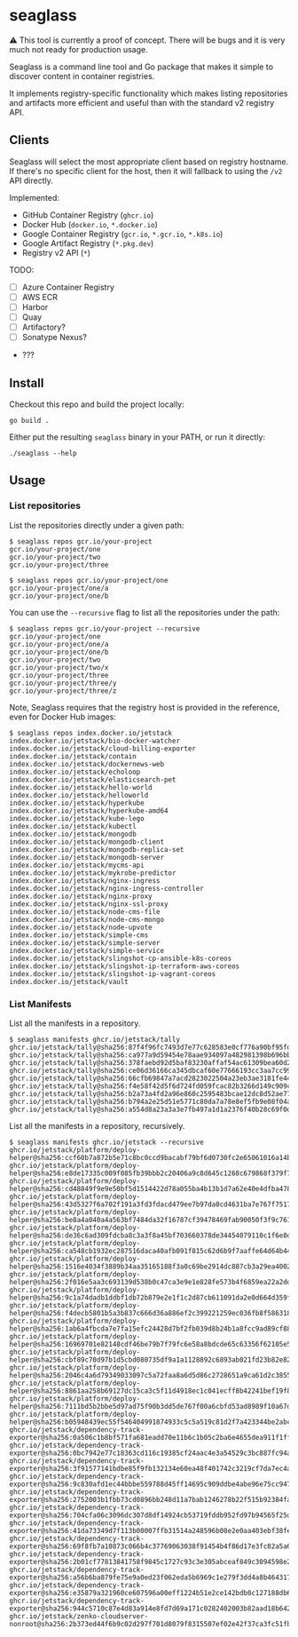 # seaglass

⚠️ This tool is currently a proof of concept. There will be bugs and it is very
much not ready for production usage.

Seaglass is a command line tool and Go package that makes it simple to discover
content in container registries.

It implements registry-specific functionality which makes listing repositories
and artifacts more efficient and useful than with the standard v2 registry API.

## Clients

Seaglass will select the most appropriate client based on registry hostname. If
there's no specific client for the host, then it will fallback to using the
`/v2` API directly.

Implemented:

- GitHub Container Registry (`ghcr.io`)
- Docker Hub (`docker.io`, `*.docker.io`)
- Google Container Registry (`gcr.io`, `*.gcr.io`, `*.k8s.io`)
- Google Artifact Registry (`*.pkg.dev`)
- Registry v2 API (`*`)

TODO:

- [ ] Azure Container Registry
- [ ] AWS ECR
- [ ] Harbor
- [ ] Quay
- [ ] Artifactory?
- [ ] Sonatype Nexus?
- ???

## Install

Checkout this repo and build the project locally:

```shell
go build .
```

Either put the resulting `seaglass` binary in your PATH, or run it directly:

```shell
./seaglass --help
```

## Usage

### List repositories

List the repositories directly under a given path:

```shell
$ seaglass repos gcr.io/your-project
gcr.io/your-project/one
gcr.io/your-project/two
gcr.io/your-project/three
```

```shell
$ seaglass repos gcr.io/your-project/one
gcr.io/your-project/one/a
gcr.io/your-project/one/b
```

You can use the `--recursive` flag to list all the repositories under the path:

```shell
$ seaglass repos gcr.io/your-project --recursive
gcr.io/your-project/one
gcr.io/your-project/one/a
gcr.io/your-project/one/b
gcr.io/your-project/two
gcr.io/your-project/two/x
gcr.io/your-project/three
gcr.io/your-project/three/y
gcr.io/your-project/three/z
```

Note, Seaglass requires that the registry host is provided in the reference, even for
Docker Hub images:

```shell
$ seaglass repos index.docker.io/jetstack
index.docker.io/jetstack/bio-docker-watcher
index.docker.io/jetstack/cloud-billing-exporter
index.docker.io/jetstack/contain
index.docker.io/jetstack/dockernews-web
index.docker.io/jetstack/echoloop
index.docker.io/jetstack/elasticsearch-pet
index.docker.io/jetstack/hello-world
index.docker.io/jetstack/helloworld
index.docker.io/jetstack/hyperkube
index.docker.io/jetstack/hyperkube-amd64
index.docker.io/jetstack/kube-lego
index.docker.io/jetstack/kubectl
index.docker.io/jetstack/mongodb
index.docker.io/jetstack/mongodb-client
index.docker.io/jetstack/mongodb-replica-set
index.docker.io/jetstack/mongodb-server
index.docker.io/jetstack/mycms-api
index.docker.io/jetstack/mykrobe-predictor
index.docker.io/jetstack/nginx-ingress
index.docker.io/jetstack/nginx-ingress-controller
index.docker.io/jetstack/nginx-proxy
index.docker.io/jetstack/nginx-ssl-proxy
index.docker.io/jetstack/node-cms-file
index.docker.io/jetstack/node-cms-mongo
index.docker.io/jetstack/node-upvote
index.docker.io/jetstack/simple-cms
index.docker.io/jetstack/simple-server
index.docker.io/jetstack/simple-service
index.docker.io/jetstack/slingshot-cp-ansible-k8s-coreos
index.docker.io/jetstack/slingshot-ip-terraform-aws-coreos
index.docker.io/jetstack/slingshot-ip-vagrant-coreos
index.docker.io/jetstack/vault
```

### List Manifests

List all the manifests in a repository.

```shell
$ seaglass manifests ghcr.io/jetstack/tally
ghcr.io/jetstack/tally@sha256:87f4f96fc7493d7e77c628583e0cf776a90bf95fd83168e9c0e8fd6db5624656
ghcr.io/jetstack/tally@sha256:ca977a9d59454e78aae934097a482981398b696bb5d48de9992dd269bd2d6af1
ghcr.io/jetstack/tally@sha256:378faebd92d5baf83230affaf54ac61309bea60d23b38a83af97d6dd6656f5f1
ghcr.io/jetstack/tally@sha256:ce06d36166ca345dbcaf60e77666193cc3aa7cc99850fb8d03fca9e58efe72b1
ghcr.io/jetstack/tally@sha256:66cfb69847a7acd2823022504a23eb3ae3181fe44d4cb07aeb4f0f9c46095a94
ghcr.io/jetstack/tally@sha256:f4e58f42d5f6d724fd059fcac82b3266d149c909c24f822a936ff364547fba53
ghcr.io/jetstack/tally@sha256:b2a73a4fd2a96e860c2595483bcae12dc8d52ae7703eb46bd028a0ddd30066a8
ghcr.io/jetstack/tally@sha256:b794a2e25d51e5771c80da7a78e8ef5fb9e08f04aec2a7a98497dd25e05858fd
ghcr.io/jetstack/tally@sha256:a554d8a23a3a3e7fb497a1d1a2376f40b28c69f0d83aafa24c0531ec09cf37b3
```

List all the manifests in a repository, recursively.

```shell
$ seaglass manifests ghcr.io/jetstack --recursive
ghcr.io/jetstack/platform/deploy-helper@sha256:ccf60b7a872b5e71c8bc0ccd9bacabf79bf6d0730fc2e65061016a14bb3fabe9
ghcr.io/jetstack/platform/deploy-helper@sha256:e8de17335c009f085fb39bbb2c20406a9c8d645c1268c679868f379f78a0c1f3
ghcr.io/jetstack/platform/deploy-helper@sha256:cd48849f9e9e50bf5d1514422d78a055ba4b13b1d7a62e40e4dfba478f654940
ghcr.io/jetstack/platform/deploy-helper@sha256:43d5327f6a702f191a3fd3fdacd479ee7b97da0cd4631ba7e767f751772c3e82
ghcr.io/jetstack/platform/deploy-helper@sha256:be8a4a040a4a563bf7484da32f16787cf39478469fab90050f3f9c76134fa1ad
ghcr.io/jetstack/platform/deploy-helper@sha256:de36c6ad309fdcba8c3a3f8a45bf703660378de34454079110c1f6e8de6521fb
ghcr.io/jetstack/platform/deploy-helper@sha256:ca548cb1932ec287516daca40afb091f815c62d6b9f7aaffe64d64b4479633b7
ghcr.io/jetstack/platform/deploy-helper@sha256:1516e4034f3889b34aa35165188f3a0c69be2914dc887cb3a29ea400289744ef
ghcr.io/jetstack/platform/deploy-helper@sha256:2f016e5aa3c693139d538b0c47ca3e9e1e828fe573b4f6859ea22a2dd3fc8074
ghcr.io/jetstack/platform/deploy-helper@sha256:9c1a74dadb1ddbf1db72b879e2e1f1c2d87cb611091da2e0d664d359f554f29f
ghcr.io/jetstack/platform/deploy-helper@sha256:f4decb5801b5a3b837c666d36a886ef2c399221259ec036fb8f586318bea6b07
ghcr.io/jetstack/platform/deploy-helper@sha256:1ab6a4fbcda7e7fa15efc24428d7bf2fb039d8b24b1a8fcc9ad89cf8885c16ca
ghcr.io/jetstack/platform/deploy-helper@sha256:16969701e82148cdf46be79b7f79fc6e58a8bdcde65c63356f62105e5f40d914
ghcr.io/jetstack/platform/deploy-helper@sha256:cbf89c70d97b1d5cbd080735df9a1a1128892c6893ab021fd23b82e825090256
ghcr.io/jetstack/platform/deploy-helper@sha256:2046c4a6d79349033097c5a72faa8a6d5d86c2728651a9ca61d2c385554dc632
ghcr.io/jetstack/platform/deploy-helper@sha256:8861aa258b69127dc15ca3c5f11d4918ec1c041ecff8b42241bef19f824f10f4
ghcr.io/jetstack/platform/deploy-helper@sha256:7111bd5b2bbe5d97ad75f90b3dd5de767f00a6cbfd53ad8989f10a67d931334f
ghcr.io/jetstack/platform/deploy-helper@sha256:b05948439ec55f546404991874933c5c5a519c81d2f7a423344be2abce31ea3f
ghcr.io/jetstack/dependency-track-exporter@sha256:0a506c1b8bf571fa681eadd70e11b6c1b05c2ba6e4655dea911f1ff79e2f3223
ghcr.io/jetstack/dependency-track-exporter@sha256:0bc7942e77c18363cd116c19385cf24aac4e3a54529c3bc887fc94aeb1dc7f4b
ghcr.io/jetstack/dependency-track-exporter@sha256:3f91577141bdbe85f9fb132134e60ea48f401742c3219cf7da7ec4ac3a9508f6
ghcr.io/jetstack/dependency-track-exporter@sha256:9c830afd1ec44bbbe559788d45ff14695c909ddbe4abe96e75cc947f27662e1c
ghcr.io/jetstack/dependency-track-exporter@sha256:2752003b1fbb73cd0896bb248d11a7bab1246278b22f515b92384fa0126b3084
ghcr.io/jetstack/dependency-track-exporter@sha256:704cfa06c3096dc307d8df14924cb53719fddb952fd97b94565f25d19fa9a3b8
ghcr.io/jetstack/dependency-track-exporter@sha256:41da73349d7f113b00007ffb31514a248596b08e2e0aa403ebf38fed8ab6998a
ghcr.io/jetstack/dependency-track-exporter@sha256:69f8fb7a10873c066b4c37769063038f91454b4f86d17e3fc82a5a6a1e269a26
ghcr.io/jetstack/dependency-track-exporter@sha256:2b01cf77813841758f9845c1727c93c3e305abceaf849c3094598e2de4300d0d
ghcr.io/jetstack/dependency-track-exporter@sha256:a56b6ba879fe75e9a0ed23f062eda5b6969c1e279f3dd4a8b464317fbce56269
ghcr.io/jetstack/dependency-track-exporter@sha256:e35879a321960ce607596a00eff1224b51e2ce142bdb0c127188db60ec1cca0e
ghcr.io/jetstack/dependency-track-exporter@sha256:944c5710c87e4d83a914e8fd7d69a171c0282402003b82aad18b642c4e2bbcdd
ghcr.io/jetstack/zenko-cloudserver-nonroot@sha256:2b373ed44f6b9c02d297f701d8079f8315507ef02e42f37ca3fc51fbea90c1be
```
